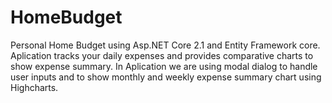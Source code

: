 # HomeBudget

Personal Home Budget using Asp.NET Core 2.1 and Entity Framework core.
Aplication tracks your daily expenses and provides comparative charts to show expense summary. 
In Aplication we are using modal dialog to handle user inputs and to show monthly and weekly expense summary chart using Highcharts. 
